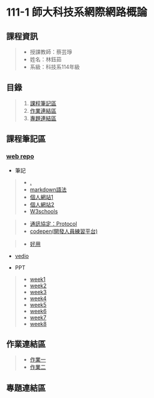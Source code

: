 # 111-1 師大科技系網際網路概論
## 課程資訊
> + 授課教師：蔡芸琤
> + 姓名：林鈺茹
> + 系級：科技系114年級
## 目錄
> 1. [課程筆記區](https://github.com/Lindergithub/Web/edit/main/README.md#%E8%AA%B2%E7%A8%8B%E7%AD%86%E8%A8%98%E5%8D%80)
> 2. [作業連結區](https://github.com/Lindergithub/Web#%E4%BD%9C%E6%A5%AD%E9%80%A3%E7%B5%90%E5%8D%80)
> 3. [專題連結區](https://github.com/Lindergithub/Web/edit/main/README.md#%E5%B0%88%E9%A1%8C%E9%80%A3%E7%B5%90%E5%8D%80)
## 課程筆記區
### [web repo](https://docs.google.com/spreadsheets/d/1S_Xopj7dOXERInd95NIaY_GwEF8_9jK3B86ha7O20f8/edit#gid=884569307)
+ 筆記
> + [.](https://docs.google.com/document/d/1abl0wJfNQNXvGr7TO71BSQaX-mxAqDCJHgLiv-a7844/edit)
> + [markdown語法](https://github.com/othree/markdown-syntax-zhtw/blob/master/syntax.md#blockquote)
> + [個人網站1](https://lindergithub.github.io/Web/page1/)
> + [個人網站2](https://lindergithub.github.io/Web/page2/)
> + [W3schools](https://www.w3schools.com/html/default.asp)

> + [通訊協定：Protocol](http://www.tsnien.idv.tw/Network_WebBook/chap1/1-4%20%E4%BD%95%E8%AC%82%E9%80%9A%E8%A8%8A%E5%8D%94%E5%AE%9A%EF%BC%9F.html)
> + [codepen(開發人員練習平台)](https://codepen.io/)

> + [好用](https://www.google.com/url?q=https://bird23074035.medium.com/node-js-%25E8%25B5%25B7%25E6%2589%258B%25E5%25BC%258F-%25E8%2587%25AA%25E6%259E%25B6%25E4%25B8%2580%25E5%2580%258B-web-server-9672f29a6102&sa=D&source=editors&ust=1664251033893601&usg=AOvVaw1GgVc5_QIC7cHdaVcjes_p)

+ [vedio](https://youtube.com/playlist?list=PLH3VeiMX0ckhHthPlo-fAcCjpxUIRxcJm)

+ PPT
> + [week1](https://docs.google.com/presentation/d/e/2PACX-1vQeq6j0QLtkRYz4qBJMG4KOC34eEWbWHJlhfWm4eaZqg_PfCynecuaul_2zMMc_7muZ5qFQFI_MAc3z/pub?start=false&loop=false&delayms=3000&slide=id.p)
> + [week2](https://docs.google.com/presentation/d/e/2PACX-1vTDvYn3QV46gLMrZyRTLcVC_ZLSExGKp2NKSmynOjCl1TkSpo3l3objKNUJzvgniLzss6jtdrtxsPf4/pub?start=false&loop=false&delayms=3000&slide=id.p) 
> + [week3](https://docs.google.com/presentation/d/e/2PACX-1vSZo61VUAGVMwmapSMd-GN0wBLRQyTf943MTnphSZR-33nG1cN6LToABqfef0JRq9yZYs-TRp_3zFE9/pub?start=false&loop=false&delayms=3000&slide=id.p) 
> + [week4](https://docs.google.com/presentation/d/e/2PACX-1vRzFbbpzLWLBeQLZibkd6VS3W5pjD9WhoEZd-EQav7x_2bh8nQs3owQPv0Ej-oqlCXYWy4RufLkMicY/pub?start=false&loop=false&delayms=3000&slide=id.p) 
> + [week5](https://docs.google.com/presentation/d/e/2PACX-1vSm19M_AdUOrFG0hGHyuTWdvjHENudxSTDLgQpDghG7HGsW9ljLiPpXhahnFcqS4xU1mbDcXeFk-PMA/pub?start=false&loop=false&delayms=3000&slide=id.p) 
> + [week6](https://docs.google.com/presentation/d/e/2PACX-1vQwXzwsXpz6GtsB2y1adorvi6a0OD3nXORh2g2nnER3YYPWsPKympVULtEOnMLSB4HZOcnsxnmdB1hg/pub?start=false&loop=false&delayms=3000&slide=id.p) 
> + [week7](https://docs.google.com/presentation/d/e/2PACX-1vSSEM1SXvM4t0wwpSt9oNdG5uNm30FSAPNl6wvtoeexWk5w38FqFwVsuLGKIjWp04Tu_DZVNjU2ebjx/pub?start=false&loop=false&delayms=3000&slide=id.p) 
> + [week8](https://docs.google.com/presentation/d/e/2PACX-1vQy5r-MJNlBQzTtEEuDssJh2BOOOT6Yh2dDxdSHtDF2BtdXAgY4GECs_48o7JvCpIVVyw4Kxz3bwlRz/pub?start=false&loop=false&delayms=3000&slide=id.p)


## 作業連結區
> + [作業一](https://youtu.be/2pe33okhrPo)
> + [作業二](https://youtu.be/3In_RilpCCw)
## 專題連結區
